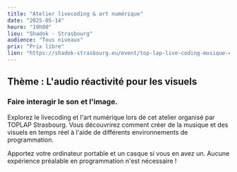 ```yaml
---
title: "Atelier livecoding & art numérique"
date: "2025-05-14"
heure: "19h00"
lieu: "Shadok - Strasbourg"
audience: "Tous niveaux"
prix: "Prix libre"
lien: "https://shadok-strasbourg.eu/event/top-lap-live-coding-musique-et-programmation-2/2025-04-16/"
---
```



## Thème : L'audio réactivité pour les visuels
### Faire interagir le son et l'image.

Explorez le livecoding et l'art numérique lors de cet atelier organisé par TOPLAP Strasbourg. Vous découvrirez comment créer de la musique et des visuels en temps réel à l'aide de différents environnements de programmation.

Apportez votre ordinateur portable et un casque si vous en avez un. Aucune expérience préalable en programmation n'est nécessaire ! 

